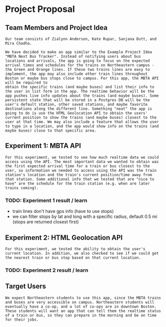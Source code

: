 # Project Proposal

## Team Members and Project Idea
	Our team consists of Zialynn Anderson, Kate Rupar, Sanjana Dutt, and Mira Chadha. 

	We have decided to make an app similar to the Example Project Idea "MBTA Next Bus Tracker". Instead of notifying users about bus locations and arrivals, the app is going to focus on the expected arrival times and schedules for the trains on Northeastern campus - the Green and Orange lines. If these two trains lines are easy to implement, the app may also include other train lines throughout Boston or maybe bus stops close to campus. For this app, the MBTA API will be required to 
	obtain the specific trains (and maybe buses) and list their info to the user in list form in the app. The realtime behavior will be the app pushes live info updates about the trains (and maybe buses). Some persistent state that will be stored in a Postgres DB will be the user's default station, other saved stations, and maybe favorite destinations along the different line. Something "neat" the app is going to do is use the HTML Geolocation API to obtain the users' current position to show the trains (and maybe buses) closest to the user at that time. We may also include a feature that allows the user to type in a location, and the app would show info on the trains (and maybe buses) close to that specific area. 

## Experiment 1: MBTA API
	For this experiment, we tested to see how much realtime data we could access using the API. The most important data we wanted to obtain was the first expected arrival time for a train or bus closest to the user, so information we needed to access using the API was the train station's location and the train's current position/time away from that station. Some additional info that we tested that are "nice to have" are the schedule for the train station (e.g. when are later trains coming). 

### TODO: Experiment 1 result / learn
- train lines don't have gps info (have to use stops)
- we can filter stops by lat and long with a specific radius, default 0.5 mi (stops are returned closest first)

## Experiment 2: HTML Geolocation API
	For this experiment, we tested the ability to obtain the user's current location. In addition, we also checked to see if we could get the nearest train or bus stop based on that current location. 

### TODO: Experiment 2 result / learn

## Target Users
	We expect Northeastern students to use this app, since the MBTA trains and buses are very accessible on campus. Northeastern students will eventually have a co-op, and a lot of co-ops are in downtown Boston. These students will want an app that can tell them the realtime status of a train or bus, so they can prepare in the morning and be on time for their jobs.